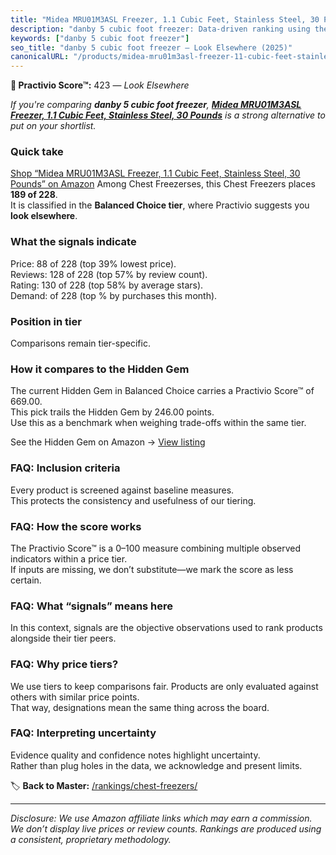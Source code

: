 ```yaml
---
title: "Midea MRU01M3ASL Freezer, 1.1 Cubic Feet, Stainless Steel, 30 Pounds"
description: "danby 5 cubic foot freezer: Data-driven ranking using the Practivio Score™. Positioned by quality, value, demand, findability, momentum."
keywords: ["danby 5 cubic foot freezer"]
seo_title: "danby 5 cubic foot freezer — Look Elsewhere (2025)"
canonicalURL: "/products/midea-mru01m3asl-freezer-11-cubic-feet-stainless-steel-30-pounds-B088WWZ9HG/"
---
```


**🚫 Practivio Score™:** 423 — _Look Elsewhere_


*If you're comparing **danby 5 cubic foot freezer**, **[Midea MRU01M3ASL Freezer, 1.1 Cubic Feet, Stainless Steel, 30 Pounds](https://www.amazon.com/dp/B088WWZ9HG?tag=practivio-20)** is a strong alternative to put on your shortlist.*
### Quick take
[Shop “Midea MRU01M3ASL Freezer, 1.1 Cubic Feet, Stainless Steel, 30 Pounds” on Amazon](https://www.amazon.com/dp/B088WWZ9HG?tag=practivio-20)
Among Chest Freezerses, this Chest Freezers places **189 of 228**.  
It is classified in the **Balanced Choice tier**, where Practivio suggests you **look elsewhere**.

### What the signals indicate
Price: 88 of 228 (top 39% lowest price).  
Reviews: 128 of 228 (top 57% by review count).  
Rating: 130 of 228 (top 58% by average stars).  
Demand:  of 228 (top % by purchases this month).

### Position in tier
Comparisons remain tier-specific.

### How it compares to the Hidden Gem
The current Hidden Gem in Balanced Choice carries a Practivio Score™ of 669.00.  
This pick trails the Hidden Gem by 246.00 points.  
Use this as a benchmark when weighing trade-offs within the same tier.  

See the Hidden Gem on Amazon → [View listing](https://www.amazon.com/dp/B00L7QVSXE?tag=practivio-20)

### FAQ: Inclusion criteria
Every product is screened against baseline measures.  
This protects the consistency and usefulness of our tiering.

### FAQ: How the score works
The Practivio Score™ is a 0–100 measure combining multiple observed indicators within a price tier.  
If inputs are missing, we don’t substitute—we mark the score as less certain.

### FAQ: What “signals” means here
In this context, signals are the objective observations used to rank products alongside their tier peers.

### FAQ: Why price tiers?
We use tiers to keep comparisons fair. Products are only evaluated against others with similar price points.  
That way, designations mean the same thing across the board.

### FAQ: Interpreting uncertainty
Evidence quality and confidence notes highlight uncertainty.  
Rather than plug holes in the data, we acknowledge and present limits.


🏷️ **Back to Master:** [/rankings/chest-freezers/](/rankings/chest-freezers/)

---
_Disclosure: We use Amazon affiliate links which may earn a commission. We don’t display live prices or review counts. Rankings are produced using a consistent, proprietary methodology._

